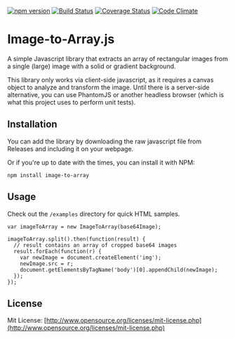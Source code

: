 [![npm version](https://badge.fury.io/js/image-to-array.svg)](https://badge.fury.io/js/image-to-array)
[![Build Status](https://travis-ci.org/dskline/image-to-array.svg?branch=master)](https://travis-ci.org/dskline/image-to-array)
[![Coverage Status](https://coveralls.io/repos/github/dskline/image-to-array/badge.svg?branch=master)](https://coveralls.io/github/dskline/image-to-array?branch=master)
[![Code Climate](https://codeclimate.com/github/dskline/image-to-array/badges/gpa.svg)](https://codeclimate.com/github/codeclimate/codeclimate)

# Image-to-Array.js

A simple Javascript library that extracts an array of rectangular images from a single (large) image with a solid or 
gradient background.

This library only works via client-side javascript, as it requires a canvas object to analyze and transform the image.
Until there is a server-side alternative, you can use PhantomJS or another headless browser (which is what this project
uses to perform unit tests).


## Installation

You can add the library by downloading the raw javascript file from Releases and including it on your webpage.

Or if you're up to date with the times, you can install it with NPM:

```
npm install image-to-array
```

## Usage

Check out the `/examples` directory for quick HTML samples.

```
var imageToArray = new ImageToArray(base64Image);

imageToArray.split().then(function(result) {
  // result contains an array of cropped base64 images
  result.forEach(function(r) {
    var newImage = document.createElement('img');
    newImage.src = r;
    document.getElementsByTagName('body')[0].appendChild(newImage);
  });
});
```

## License

Mit License: [http://www.opensource.org/licenses/mit-license.php](http://www.opensource.org/licenses/mit-license.php)
